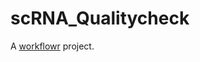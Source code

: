 # scRNA_Qualitycheck

A [workflowr][] project.

[workflowr]: https://github.com/workflowr/workflowr
